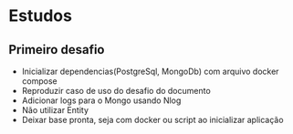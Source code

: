 # Estudos



## Primeiro desafio
- Inicializar dependencias(PostgreSql, MongoDb) com arquivo docker compose
- Reproduzir caso de uso do desafio do documento
- Adicionar logs para o Mongo usando Nlog
- Não utilizar Entity
- Deixar base pronta, seja com docker ou script ao inicializar aplicação 
